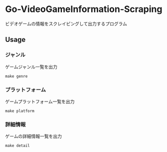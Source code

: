 # Go-VideoGameInformation-Scraping

ビデオゲームの情報をスクレイピングして出力するプログラム

## Usage

### ジャンル

ゲームジャンル一覧を出力

```
make genre
```

### プラットフォーム

ゲームプラットフォーム一覧を出力

```
make platform
```

### 詳細情報

ゲームの詳細情報一覧を出力

```
make detail
```
